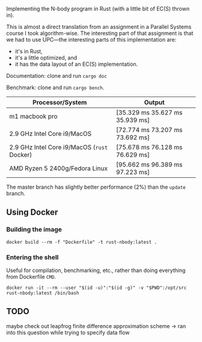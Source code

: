 Implementing the N-body program in Rust (with a little bit of EC(S) thrown in).

This is almost a direct translation from an assignment in a Parallel Systems
course I took algorithm-wise.
The interesting part of that assignment is that we had to use UPC—the
interesting parts of this implementation are:

- it's in Rust,
- it's a little optimized, and
- it has the data layout of an EC(S) implementation.

Documentation: clone and run `cargo doc`

Benchmark: clone and run `cargo bench`.

| Processor/System                            | Output                          |
| ------------------------------------------- | ------------------------------- |
| m1 macbook pro                              | [35.329 ms 35.627 ms 35.939 ms] |
| 2.9 GHz Intel Core i9/MacOS                 | [72.774 ms 73.207 ms 73.692 ms] |
| 2.9 GHz Intel Core i9/MacOS (`rust` Docker) | [75.678 ms 76.128 ms 76.629 ms] |
| AMD Ryzen 5 2400g/Fedora Linux              | [95.662 ms 96.389 ms 97.223 ms] |

The master branch has slightly better performance (2%) than the `update` branch.

## Using Docker

### Building the image

```
docker build --rm -f "Dockerfile" -t rust-nbody:latest .
```

### Entering the shell

Useful for compilation, benchmarking, etc., rather than doing everything from Dockerfile `CMD`.

```
docker run -it --rm --user "$(id -u)":"$(id -g)" -v "$PWD":/opt/src rust-nbody:latest /bin/bash
```

## TODO

maybe check out leapfrog finite difference approximation scheme
-> ran into this question while trying to specify data flow
